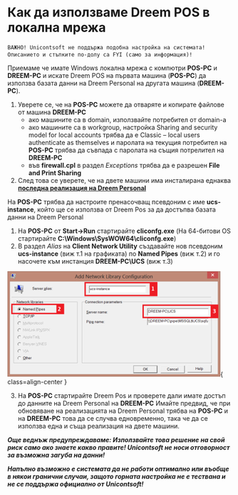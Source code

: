 # Как да използваме Dreem POS в локална мрежа

```{warning}
ВАЖНО! Unicontsoft не поддържа подобна настройка на системата! Описанието и стъпките по-долу са FYI (само за информация)!
```

Приемаме че имате Windows локална мрежа с компютри **POS-PC** и **DREEM-PC** и искате Dreem POS на първата машина (**POS-PC**) да използва базата данни на Dreem Personal на другата машина (**DREEM-PC**).

 1. Уверете се, че на **POS-PC** можете да отваряте и копирате файлове от машина **DREEM-PC**
    - ако машините са в domain, използвайте потребител от domain-а
    - ако машините са в workgroup, настройка Sharing and security model for local accounts трябва да е Classic – local users authenticate as themselves и паролата на текущия потребител на **POS-PC** трябва да съвпада с паролата на същия потрелител на **DREEM-PC**
    - във **firewall.cpl** в раздел *Exceptions* трябва да е разрешен **File and Print Sharing**
 2. След това се уверете, че на двете машини има инсталирана еднаква [**последна реализация на Dreem Personal**](https://www.unicontsoft.com/bg/download.html)

На **POS-PC** трябва да настроите пренасочващ псевдоним с име **ucs-instance**, който ще се използва от Dreem Pos за да достъпва базата данни на Dreem Personal

 1. На **POS-PC** от **Start->Run** стартирайте **cliconfg.exe** (На 64-битови OS стартирайте **C:\Windows\SysWOW64\cliconfg.exe**) 
 2. В раздел *Alias* на **Client Network Utility** създавайте нов псевдоним **ucs-instance** (виж т.1 на графиката) по **Named Pipes** (виж т.2) и го насочете към инстанция **DREEM-PC\UCS** (виж т.3)

   ![](20240219-cliconfig.png){ class=align-center }

 3. На **POS-PC** стартирайте Dreem Pos и проверете дали имате достъп до данните на Dreem Personal на **DREEM-PC**
Имайте предвид, че при обновяване на реализацията на Dreem Personal трябва на **POS-PC** и на **DREEM-PC** това да се случва едновременно, така че да се използва една и съща реализация на двете машини.

***Още веднъж предупреждаваме: Използвайте това решение на свой риск само ако знаете какво правите! Unicontsoft не носи отговорност за възможна загуба на данни!***

***Напълно възможно e системата да не работи оптимално или въобще в някои гранични случаи, защото горната настройка не е тествана и не се поддържа официално от Unicontsoft!***
